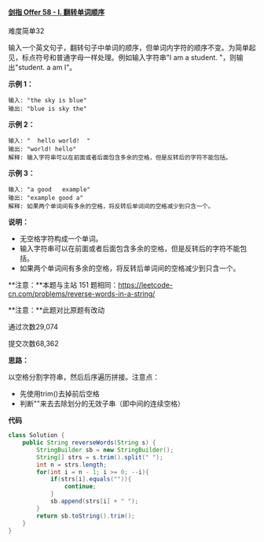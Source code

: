 #### [剑指 Offer 58 - I. 翻转单词顺序](https://leetcode-cn.com/problems/fan-zhuan-dan-ci-shun-xu-lcof/)

难度简单32

输入一个英文句子，翻转句子中单词的顺序，但单词内字符的顺序不变。为简单起见，标点符号和普通字母一样处理。例如输入字符串"I am a student. "，则输出"student. a am I"。

 

**示例 1：**

```
输入: "the sky is blue"
输出: "blue is sky the"
```

**示例 2：**

```
输入: "  hello world!  "
输出: "world! hello"
解释: 输入字符串可以在前面或者后面包含多余的空格，但是反转后的字符不能包括。
```

**示例 3：**

```
输入: "a good   example"
输出: "example good a"
解释: 如果两个单词间有多余的空格，将反转后单词间的空格减少到只含一个。
```

 

**说明：**

- 无空格字符构成一个单词。
- 输入字符串可以在前面或者后面包含多余的空格，但是反转后的字符不能包括。
- 如果两个单词间有多余的空格，将反转后单词间的空格减少到只含一个。

**注意：**本题与主站 151 题相同：https://leetcode-cn.com/problems/reverse-words-in-a-string/

**注意：**此题对比原题有改动

通过次数29,074

提交次数68,362



**思路：**

以空格分割字符串，然后后序遍历拼接。注意点：

- 先使用trim()去掉前后空格
- 判断""来去去除划分的无效子串（即中间的连续空格）



**代码**

```java
class Solution {
    public String reverseWords(String s) {
        StringBuilder sb = new StringBuilder();
        String[] strs = s.trim().split(" ");
        int n = strs.length;
        for(int i = n - 1; i >= 0; --i){
            if(strs[i].equals("")){
                continue;
            }
            sb.append(strs[i] + " ");
        }
        return sb.toString().trim();
    }
}
```

